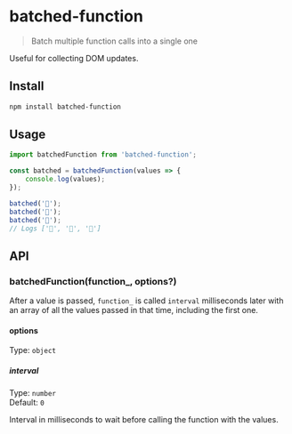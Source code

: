 # batched-function

> Batch multiple function calls into a single one

Useful for collecting DOM updates.

## Install

```sh
npm install batched-function
```

## Usage

```js
import batchedFunction from 'batched-function';

const batched = batchedFunction(values => {
	console.log(values);
});

batched('🦄');
batched('🌈');
batched('🐻');
// Logs ['🦄', '🌈', '🐻']
```

## API

### batchedFunction(function_, options?)

After a value is passed, `function_` is called `interval` milliseconds later with an array of all the values passed in that time, including the first one.

#### options

Type: `object`

##### interval

Type: `number`\
Default: `0`

Interval in milliseconds to wait before calling the function with the values.
